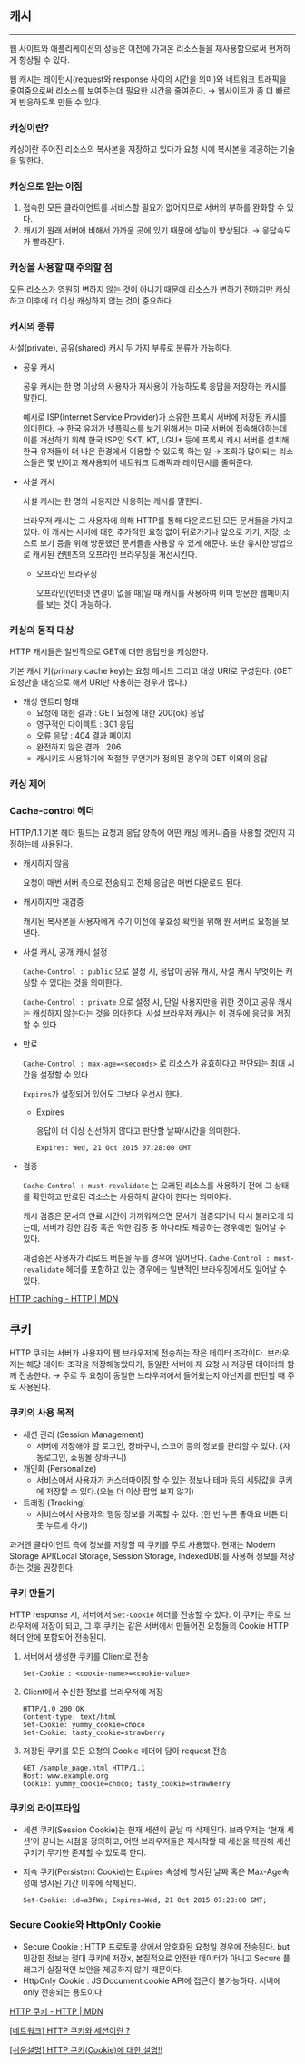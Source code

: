 ## 캐시

---

웹 사이트와 애플리케이션의 성능은 이전에 가져온 리소스들을 재사용함으로써 현저하게 향상될 수 있다. 

웹 캐시는 레이턴시(request와 response 사이의 시간을 의미)와 네트워크 트래픽을 줄여줌으로써 리소스를 보여주는데 필요한 시간을 줄여준다. 
→ 웹사이트가 좀 더 빠르게 반응하도록 만들 수 있다. 

### 캐싱이란?

캐싱이란 주어진 리소스의 복사본을 저장하고 있다가 요청 시에 복사본을 제공하는 기술을 말한다. 

### 캐싱으로 얻는 이점

1. 접속한 모든 클라이언트를 서비스할 필요가 없어지므로 서버의 부하를 완화할 수 있다.
2. 캐시가 원래 서버에 비해서 가까운 곳에 있기 때문에 성능이 향상된다. → 응답속도가 빨라진다.

### 캐싱을 사용할 때 주의할 점

모든 리소스가 영원히 변하지 않는 것이 아니기 때문에 리소스가 변하기 전까지만 캐싱하고 이후에 더 이상 캐싱하지 않는 것이 중요하다.

### 캐시의 종류

사설(private), 공유(shared) 캐시 두 가지 부류로 분류가 가능하다.

- 공유 캐시
    
    공유 캐시는 한 명 이상의 사용자가 재사용이 가능하도록 응답을 저장하는 캐시를 말한다. 
    
    예시로 ISP(Internet Service Provider)가 소유한 프록시 서버에 저장된 캐시를 의미한다. 
    → 한국 유저가 넷플릭스를 보기 위해서는 미국 서버에 접속해야하는데 이를 개선하기 위해 한국 ISP인 SKT, KT, LGU+ 등에 프록시 캐시 서버를 설치해 한국 유저들이 더 나은 환경에서 이용할 수 있도록 하는 일
    → 조회가 많이되는 리소스들은 몇 번이고 재사용되어 네트워크 트래픽과 레이턴시를 줄여준다.
    
- 사설 캐시
    
    사설 캐시는 한 명의 사용자만 사용하는 캐시를 말한다. 
    
    브라우저 캐시는 그 사용자에 의해 HTTP를 통해 다운로드된 모든 문서들을 가지고 있다. 이 캐시는 서버에 대한 추가적인 요청 없이 뒤로가기나 앞으로 가기, 저장, 소스로 보기 등을 위해 방문했던 문서들을 사용할 수 있게 해준다. 또한 유사한 방법으로 캐시된 컨텐츠의 오프라인 브라우징을 개선시킨다.
    
    - 오프라인 브라우징
        
        오프라인(인터넷 연결이 없을 때)일 때 캐시를 사용하여 이미 방문한 웹페이지를 보는 것이 가능하다. 
        

### 캐싱의 동작 대상

HTTP 캐시들은 일반적으로 GET에 대한 응답만을 캐싱한다. 

기본 캐시 키(primary cache key)는 요청 메서드 그리고 대상 URI로 구성된다. (GET 요청만을 대상으로 해서 URI만 사용하는 경우가 많다.)

- 캐싱 엔트리 형태
    - 요청에 대한 결과  : GET 요청에 대한 200(ok) 응답
    - 영구적인 다이렉트 : 301 응답
    - 오류 응답 : 404 결과 페이지
    - 완전하지 않은 결과 : 206
    - 캐시키로 사용하기에 적절한 무언가가 정의된 경우의 GET 이외의 응답

### 캐싱 제어

### Cache-control 헤더

HTTP/1.1 기본 헤더 필드는 요청과 응답 양측에 어떤 캐싱 메커니즘을 사용할 것인지 지정하는데 사용된다.

- 캐시하지 않음
    
    요청이 매번 서버 측으로 전송되고 전체 응답은 매번 다운로드 된다.
    
- 캐시하지만 재검증
    
    캐시된 복사본을 사용자에게 주기 이전에 유효성 확인을 위해 원 서버로 요청을 보낸다.
    
- 사설 캐시, 공개 캐시 설정
    
    `Cache-Control : public` 으로 설정 시, 응답이 공유 캐시, 사설 캐시 무엇이든 캐싱할 수 있다는 것을 의미한다. 
    
    `Cache-Control : private` 으로 설정 시, 단일 사용자만을 위한 것이고 공유 캐시는 캐싱하지 않는다는 것을 의마한다. 사설 브라우저 캐시는 이 경우에 응답을 저장할 수 있다.
    
- 만료
    
    `Cache-Control : max-age=<seconds>` 로 리소스가 유효하다고 판단되는 최대 시간을 설정할 수 있다. 
    
    `Expires`가 설정되어 있어도 그보다 우선시 한다.
    
    - Expires
        
        응답이 더 이상 신선하지 않다고 판단할 날짜/시간을 의미한다. 
        
        ```
        Expires: Wed, 21 Oct 2015 07:28:00 GMT
        ```
        
- 검증
    
    `Cache-Control : must-revalidate` 는 오래된 리소스를 사용하기 전에 그 상태를 확인하고 만료된 리소스는 사용하지 말아야 한다는 의미이다.
    
    캐시 검증은 문서의 만료 시간이 가까워져오면 문서가 검증되거나 다시 불러오게 되는데, 서버가 강한 검증 혹은 약한 검증 중 하나라도 제공하는 경우에만 일어날 수 있다. 
    
    재검증은 사용자가 리로드 버튼을 누를 경우에 일어난다. `Cache-Control : must-revalidate` 헤더를 포함하고 있는 경우에는 일반적인 브라우징에서도 일어날 수 있다. 
    

[HTTP caching - HTTP | MDN](https://developer.mozilla.org/ko/docs/Web/HTTP/Caching)

## 쿠키

HTTP 쿠키는 서버가 사용자의 웹 브라우저에 전송하는 작은 데이터 조각이다. 브라우저는 해당 데이터 조각을 저장해놓았다가, 동일한 서버에 재 요청 시 저장된 데이터와 함께 전송한다. 
→ 주로 두 요청이 동일한 브라우저에서 들어왔는지 아닌지를 판단할 때 주로 사용된다. 

### 쿠키의 사용 목적

- 세션 관리 (Session Management)
    - 서버에 저장해야 할 로그인, 장바구니, 스코어 등의 정보를 관리할 수 있다. (자동로그인, 쇼핑몰 장바구니)
- 개인화 (Personalize)
    - 서비스에서 사용자가 커스터마이징 할 수 있는 정보나 테마 등의 세팅값을 쿠키에 저장할 수 있다.(오늘 더 이상 팝업 보지 않기)
- 트래킹 (Tracking)
    - 서비스에서 사용자의 행동 정보를 기록할 수 있다. (한 번 누른 좋아요 버튼 더 못 누르게 하기)

과거엔 클라이언트 측에 정보를 저장할 때 쿠키를 주로 사용했다. 현재는 Modern Storage API(Local Storage, Session Storage, IndexedDB)를 사용해 정보를 저장하는 것을 권장한다. 

### 쿠키 만들기

HTTP response 시, 서버에서 `Set-Cookie` 헤더를 전송할 수 있다. 이 쿠키는 주로 브라우저에 저장이 되고, 그 후 쿠키는 같은 서버에서 만들어진 요청들의 Cookie HTTP 헤더 안에 포함되어 전송된다. 

1. 서버에서 생성한 쿠키를 Client로 전송
    
    ```
    Set-Cookie : <cookie-name>=<cookie-value>
    ```
    
2. Client에서 수신한 정보를 브라우저에 저장
    
    ```
    HTTP/1.0 200 OK
    Content-type: text/html
    Set-Cookie: yummy_cookie=choco
    Set-Cookie: tasty_cookie=strawberry
    ```
    
3. 저장된 쿠키를 모든 요청의 Cookie 헤더에 담아 request 전송
    
    ```
    GET /sample_page.html HTTP/1.1
    Host: www.example.org
    Cookie: yummy_cookie=choco; tasty_cookie=strawberry
    ```
    

### 쿠키의 라이프타임

- 세션 쿠키(Session Cookie)는 현재 세션이 끝날 때 삭제된다. 브라우저는 ‘현재 세션’이 끝나는 시점을 정의하고, 어떤 브라우저들은 재시작할 때 세션을 복원해 세션 쿠키가 무기한 존재할 수 있도록 한다.
- 지속 쿠키(Persistent Cookie)는 Expires 속성에 명시된 날짜 혹은 Max-Age속성에 명시된 기간 이후에 삭제된다.
    
    ```
    Set-Cookie: id=a3fWa; Expires=Wed, 21 Oct 2015 07:28:00 GMT;
    ```
    

### Secure Cookie와 HttpOnly Cookie

- Secure Cookie : HTTP 프로토콜 상에서 암호화된 요청일 경우에 전송된다. but 민감한 정보는 절대 쿠키에 저장x, 본질적으로 안전한 데이터가 아니고 Secure 플래그가 실질적인 보안을 제공하지 않기 때문이다.
- HttpOnly Cookie : JS Document.cookie API에 접근이 불가능하다. 서버에 only 전송되는 용도이다.

[HTTP 쿠키 - HTTP | MDN](https://developer.mozilla.org/ko/docs/Web/HTTP/Cookies)

[[네트워크] HTTP 쿠키와 세션이란 ?](https://noahlogs.tistory.com/38)

[[쉬운설명] HTTP 쿠키(Cookie)에 대한 설명!!](https://chobopark.tistory.com/232)